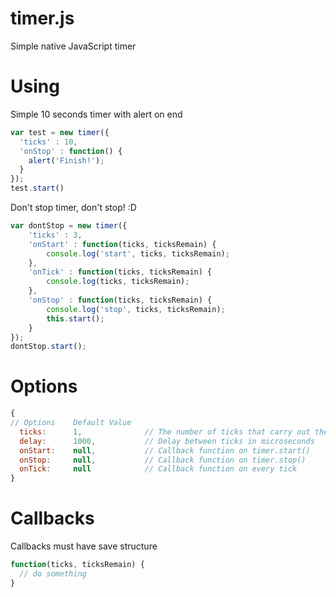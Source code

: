timer.js
===
Simple native JavaScript timer


Using
===

Simple 10 seconds timer with alert on end

```javascript
var test = new timer({
  'ticks' : 10,
  'onStop' : function() {
    alert('Finish!');
  }
});
test.start()
```

Don't stop timer, don't stop! :D
```javascript
var dontStop = new timer({
    'ticks' : 3,
    'onStart' : function(ticks, ticksRemain) {
        console.log('start', ticks, ticksRemain);
    },
    'onTick' : function(ticks, ticksRemain) {
        console.log(ticks, ticksRemain);
    },
    'onStop' : function(ticks, ticksRemain) {
        console.log('stop', ticks, ticksRemain);
        this.start();
    }
});
dontStop.start();
```

Options
===
```javascript
{
// Options    Default Value
  ticks:      1,              // The number of ticks that carry out the timer before stopping
  delay:      1000,           // Delay between ticks in microseconds
  onStart:    null,           // Callback function on timer.start()
  onStop:     null,           // Callback function on timer.stop()
  onTick:     null            // Callback function on every tick
}
```

Callbacks
===
Callbacks must have save structure
```javascript
function(ticks, ticksRemain) {
  // do something
}
```